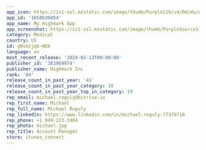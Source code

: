```yaml
---
app_icon: https://is1-ssl.mzstatic.com/image/thumb/Purple116/v4/0d/da/ed/0ddaed3a-57e5-721f-3080-8d5dfbcf66cc/AppIcon-0-1x_U007emarketing-0-5-0-sRGB-85-220.png/1024x1024bb.png
app_id: '1658630454'
app_name: My Highmark App
app_screenshot: https://is1-ssl.mzstatic.com/image/thumb/PurpleSource112/v4/8a/2f/c9/8a2fc9ae-547d-828f-9d26-c9c28abde72b/20d333a8-2a86-43bc-b411-a6fd4015c340_MH_iphone_65_0.0.png/1242x2688bb.png
category: Medical
country: US
id: gNvUzjq6-WOk
language: en
most_recent_release: '2024-02-13T00:00:00'
publisher_id: '383969974'
publisher_name: Highmark Inc
rank: '84'
release_count_in_past_year: '41'
release_count_in_past_year_category: 10
release_count_in_past_year_top_in_category: 19
rep_email: michael.roguly@bitrise.io
rep_first_name: Michael
rep_full_name: Michael Roguly
rep_linkedin: https://www.linkedin.com/in/michael-roguly-77376710
rep_phone: +1 949-233-3404
rep_photo: michael.jpg
rep_title: Account Manager
store: itunes_connect
---
```

